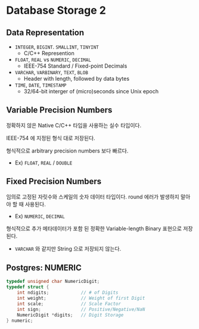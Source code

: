 # Database Storage 2

## Data Representation

* `INTEGER`, `BIGINT`. `SMALLINT`, `TINYINT`
    * C/C++ Represention
* `FLOAT`, `REAL` vs `NUMERIC`, `DECIMAL`
    * IEEE-754 Standard / Fixed-point Decimals
* `VARCHAR`, `VARBINARY`, `TEXT`, `BLOB`
    * Header with length, followed by data bytes
* `TIME`, `DATE`, `TIMESTAMP`
    * 32/64-bit interger of (micro)seconds since Unix epoch

## Variable Precision Numbers

정확하지 않은 Native C/C++ 타입을 사용하는 실수 타입이다.

IEEE-754 에 지정된 형식 대로 저장된다.

형식적으로 arbitrary precision numbers 보다 빠르다.
* Ex) `FLOAT`, `REAL` / `DOUBLE`

## Fixed Precision Numbers

임의로 고정된 자릿수와 스케일의 숫자 데이터 타입이다. round 에러가 발생하지 말아야 할 때 사용된다.
* Ex) `NUMERIC`, `DECIMAL`

형식적으로 추가 메타데이터가 포함 된 정확한 Variable-length Binary 표현으로 저장된다.
* `VARCHAR` 와 같지만 String 으로 저장되지 않는다.

## Postgres: NUMERIC

```cpp
typedef unsigned char NumericDigit;
typedef struct {
    int ndigits;            // # of Digits
    int weight;             // Weight of first Digit
    int scale;              // Scale Factor
    int sign;               // Positive/Negative/NaN
    NumericDigit *digits;   // Digit Storage
} numeric;
```
